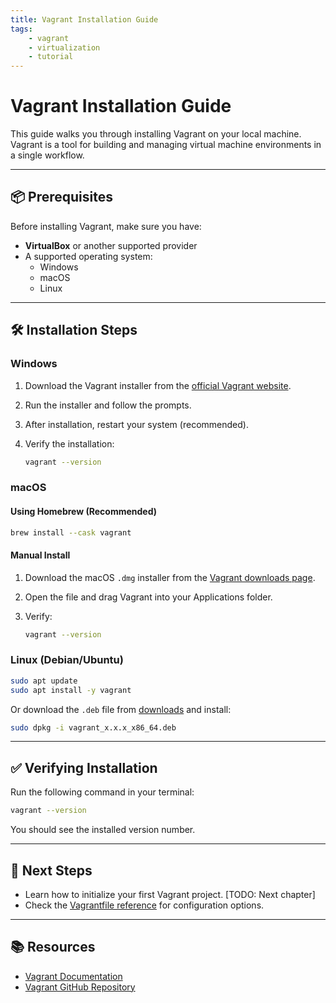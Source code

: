 ```yaml
---
title: Vagrant Installation Guide
tags:
    - vagrant
    - virtualization
    - tutorial
---
```


# Vagrant Installation Guide

This guide walks you through installing Vagrant on your local machine. Vagrant is a tool for building and managing virtual machine environments in a single workflow.

---

## 📦 Prerequisites

Before installing Vagrant, make sure you have:

- **VirtualBox** or another supported provider
- A supported operating system:
  - Windows
  - macOS
  - Linux

---

## 🛠 Installation Steps

### Windows
1. Download the Vagrant installer from the [official Vagrant website](https://www.vagrantup.com/downloads).
2. Run the installer and follow the prompts.
3. After installation, restart your system (recommended).
4. Verify the installation:

   ```sh
   vagrant --version
   ```

### macOS
#### Using Homebrew (Recommended)

```sh
brew install --cask vagrant
```

#### Manual Install
1. Download the macOS `.dmg` installer from the [Vagrant downloads page](https://www.vagrantup.com/downloads).
2. Open the file and drag Vagrant into your Applications folder.
3. Verify:

   ```sh
   vagrant --version
   ```

### Linux (Debian/Ubuntu)

```sh
sudo apt update
sudo apt install -y vagrant
```

Or download the `.deb` file from [downloads](https://www.vagrantup.com/downloads) and install:

```sh
sudo dpkg -i vagrant_x.x.x_x86_64.deb
```

---

## ✅ Verifying Installation

Run the following command in your terminal:

```sh
vagrant --version
```

You should see the installed version number.

---

## 🚀 Next Steps
- Learn how to initialize your first Vagrant project. [TODO: Next chapter]
- Check the [Vagrantfile reference](https://www.vagrantup.com/docs/vagrantfile) for configuration options.

---

## 📚 Resources
- [Vagrant Documentation](https://www.vagrantup.com/docs)
- [Vagrant GitHub Repository](https://github.com/hashicorp/vagrant)
